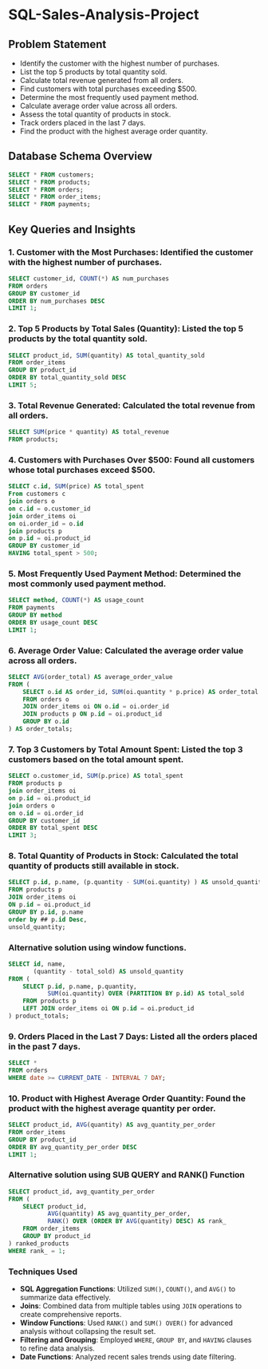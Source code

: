 # SQL-Sales-Analysis-Project

## Problem Statement
- Identify the customer with the highest number of purchases.
- List the top 5 products by total quantity sold.
- Calculate total revenue generated from all orders.
- Find customers with total purchases exceeding $500.
- Determine the most frequently used payment method.
- Calculate average order value across all orders.
- Assess the total quantity of products in stock.
- Track orders placed in the last 7 days.
- Find the product with the highest average order quantity.

## Database Schema Overview
```sql
SELECT * FROM customers;
SELECT * FROM products;
SELECT * FROM orders;
SELECT * FROM order_items;
SELECT * FROM payments;
```

## Key Queries and Insights


### 1. Customer with the Most Purchases: Identified the customer with the highest number of purchases.

```sql
SELECT customer_id, COUNT(*) AS num_purchases
FROM orders
GROUP BY customer_id
ORDER BY num_purchases DESC
LIMIT 1;
```

### 2. Top 5 Products by Total Sales (Quantity): Listed the top 5 products by the total quantity sold.

```sql
SELECT product_id, SUM(quantity) AS total_quantity_sold
FROM order_items
GROUP BY product_id
ORDER BY total_quantity_sold DESC
LIMIT 5;
```

### 3. Total Revenue Generated: Calculated the total revenue from all orders.

```sql
SELECT SUM(price * quantity) AS total_revenue
FROM products;
```

### 4. Customers with Purchases Over $500: Found all customers whose total purchases exceed $500.
```sql
SELECT c.id, SUM(price) AS total_spent
From customers c
join orders o
on c.id = o.customer_id
join order_items oi
on oi.order_id = o.id
join products p
on p.id = oi.product_id 
GROUP BY customer_id
HAVING total_spent > 500;
```
### 5. Most Frequently Used Payment Method: Determined the most commonly used payment method.
```sql
SELECT method, COUNT(*) AS usage_count
FROM payments
GROUP BY method
ORDER BY usage_count DESC
LIMIT 1;
```
### 6. Average Order Value: Calculated the average order value across all orders.
```sql
SELECT AVG(order_total) AS average_order_value
FROM (
    SELECT o.id AS order_id, SUM(oi.quantity * p.price) AS order_total
    FROM orders o
    JOIN order_items oi ON o.id = oi.order_id
    JOIN products p ON p.id = oi.product_id
    GROUP BY o.id
) AS order_totals;
```

### 7. Top 3 Customers by Total Amount Spent: Listed the top 3 customers based on the total amount spent.
```sql
SELECT o.customer_id, SUM(p.price) AS total_spent
FROM products p
join order_items oi
on p.id = oi.product_id
join orders o
on o.id = oi.order_id
GROUP BY customer_id
ORDER BY total_spent DESC
LIMIT 3;
```

### 8. Total Quantity of Products in Stock: Calculated the total quantity of products still available in stock.
```sql
SELECT p.id, p.name, (p.quantity - SUM(oi.quantity) ) AS unsold_quantity
FROM products p
JOIN order_items oi
ON p.id = oi.product_id
GROUP BY p.id, p.name
order by ## p.id Desc,
unsold_quantity;
```

### Alternative solution using window functions.
```sql
SELECT id, name, 
       (quantity - total_sold) AS unsold_quantity
FROM (
    SELECT p.id, p.name, p.quantity,
           SUM(oi.quantity) OVER (PARTITION BY p.id) AS total_sold
    FROM products p
    LEFT JOIN order_items oi ON p.id = oi.product_id
) product_totals;
```

### 9. Orders Placed in the Last 7 Days: Listed all the orders placed in the past 7 days.
```sql
SELECT *
FROM orders
WHERE date >= CURRENT_DATE - INTERVAL 7 DAY;
```
### 10. Product with Highest Average Order Quantity: Found the product with the highest average quantity per order.
```sql
SELECT product_id, AVG(quantity) AS avg_quantity_per_order
FROM order_items
GROUP BY product_id
ORDER BY avg_quantity_per_order DESC
LIMIT 1;
```
### Alternative solution using SUB QUERY and RANK() Function
```sql
SELECT product_id, avg_quantity_per_order
FROM (
    SELECT product_id, 
           AVG(quantity) AS avg_quantity_per_order,
           RANK() OVER (ORDER BY AVG(quantity) DESC) AS rank_
    FROM order_items
    GROUP BY product_id
) ranked_products
WHERE rank_ = 1;
```
### Techniques Used
- **SQL Aggregation Functions**: Utilized `SUM()`, `COUNT()`, and `AVG()` to summarize data effectively.
- **Joins**: Combined data from multiple tables using `JOIN` operations to create comprehensive reports.
- **Window Functions**: Used `RANK()` and `SUM() OVER()` for advanced analysis without collapsing the result set.
- **Filtering and Grouping**: Employed `WHERE`, `GROUP BY`, and `HAVING` clauses to refine data analysis.
- **Date Functions**: Analyzed recent sales trends using date filtering.
